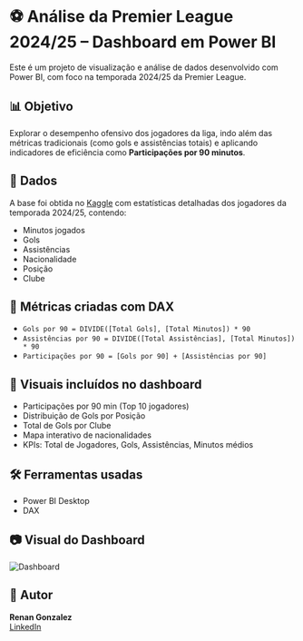 # ⚽ Análise da Premier League 2024/25 – Dashboard em Power BI

Este é um projeto de visualização e análise de dados desenvolvido com Power BI, com foco na temporada 2024/25 da Premier League.

## 📊 Objetivo

Explorar o desempenho ofensivo dos jogadores da liga, indo além das métricas tradicionais (como gols e assistências totais) e aplicando indicadores de eficiência como **Participações por 90 minutos**.

## 📁 Dados

A base foi obtida no [Kaggle](https://www.kaggle.com/) com estatísticas detalhadas dos jogadores da temporada 2024/25, contendo:

- Minutos jogados  
- Gols  
- Assistências  
- Nacionalidade  
- Posição  
- Clube  

## 🧠 Métricas criadas com DAX

- `Gols por 90 = DIVIDE([Total Gols], [Total Minutos]) * 90`
- `Assistências por 90 = DIVIDE([Total Assistências], [Total Minutos]) * 90`
- `Participações por 90 = [Gols por 90] + [Assistências por 90]`

## 📌 Visuais incluídos no dashboard

- Participações por 90 min (Top 10 jogadores)
- Distribuição de Gols por Posição
- Total de Gols por Clube
- Mapa interativo de nacionalidades
- KPIs: Total de Jogadores, Gols, Assistências, Minutos médios

## 🛠️ Ferramentas usadas

- Power BI Desktop
- DAX

## 📷 Visual do Dashboard

![Dashboard](./imagens/dashboard.png)

## 🚀 Autor

**Renan Gonzalez**  
[LinkedIn](https://www.linkedin.com/in/renan-gonzalez333)
